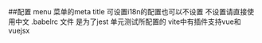 ##配置
menu 菜单的meta title 可设置i18n的配置也可以不设置
不设置请直接使用中文
.babelrc 文件 是为了jest 单元测试所配置的 vite中有插件支持vue和vuejsx